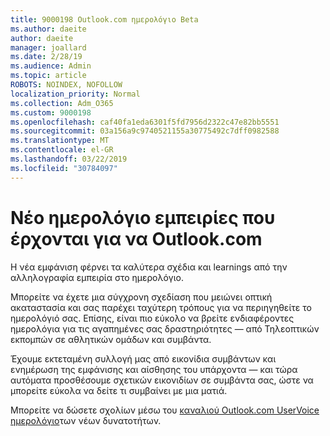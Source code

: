 ```yaml
---
title: 9000198 Outlook.com ημερολόγιο Beta
ms.author: daeite
author: daeite
manager: joallard
ms.date: 2/28/19
ms.audience: Admin
ms.topic: article
ROBOTS: NOINDEX, NOFOLLOW
localization_priority: Normal
ms.collection: Adm_O365
ms.custom: 9000198
ms.openlocfilehash: caf40fa1eda6301f5fd7956d2322c47e82bb5551
ms.sourcegitcommit: 03a156a9c9740521155a30775492c7dff0982588
ms.translationtype: MT
ms.contentlocale: el-GR
ms.lasthandoff: 03/22/2019
ms.locfileid: "30784097"
---
```

# <a name="new-calendar-experiences-coming-to-outlookcom"></a>Νέο ημερολόγιο εμπειρίες που έρχονται για να Outlook.com

Η νέα εμφάνιση φέρνει τα καλύτερα σχέδια και learnings από την αλληλογραφία εμπειρία στο ημερολόγιο.

Μπορείτε να έχετε μια σύγχρονη σχεδίαση που μειώνει οπτική ακαταστασία και σας παρέχει ταχύτερη τρόπους για να περιηγηθείτε το ημερολόγιό σας. Επίσης, είναι πιο εύκολο να βρείτε ενδιαφέροντες ημερολόγια για τις αγαπημένες σας δραστηριότητες — από Τηλεοπτικών εκπομπών σε αθλητικών ομάδων και συμβάντα.

Έχουμε εκτεταμένη συλλογή μας από εικονίδια συμβάντων και ενημέρωση της εμφάνισης και αίσθησης του υπάρχοντα — και τώρα αυτόματα προσθέσουμε σχετικών εικονιδίων σε συμβάντα σας, ώστε να μπορείτε εύκολα να δείτε τι συμβαίνει με μια ματιά.

Μπορείτε να δώσετε σχολίων μέσω του [καναλιού Outlook.com UserVoice ημερολόγιο](https://outlook.uservoice.com/forums/601444-new-experiences-in-outlook-com?category_id=209197)των νέων δυνατοτήτων.